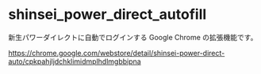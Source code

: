 # shinsei_power_direct_autofill

新生パワーダイレクトに自動でログインする Google Chrome の拡張機能です。

https://chrome.google.com/webstore/detail/shinsei-power-direct-auto/cpkpahjljdchklimidmplhdlmgbbipna
